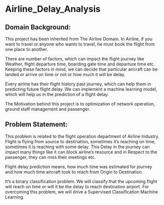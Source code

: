 # Airline_Delay_Analysis

## Domain Background: 
This project has been inherited from The Airline Domain. In Airline, if you want to travel or anyone who wants to travel, he must book the flight from one place to another. 

There are number of factors, which can impact the flight journey like Weather, flight departure time, boarding gate time and departure time etc. Keeping these factors in mind, we can decide that particular aircraft can be landed or arrive on time or not or how much it will be delay.  

Every airline has their flight history past journey, which can help them in predicting future flight delay. We can implement a machine learning model, which will help us in the prediction of a flight delay. 

The Motivation behind this project is to optimization of network operation, ground staff management and passenger.  

## Problem Statement: 

This problem is related to the flight operation department of Airline Industry. Flight is flying from source to destination, sometimes it’s reaching on time, sometimes it is reaching with some delay. This Delay in the journey can impact many things like it can block airline’s resource and in Respect to the passenger, they can miss their meetings etc. 

Flight delay prediction means, how much time was estimated for journey and how much time aircraft took to reach from Origin to Destination.  
 
It’s a binary classification problem. We will classify that the upcoming flight will reach on time or will it be the delay to reach destination airport. For overcoming this problem, we will drive a Supervised Classification Machine Learning. 
